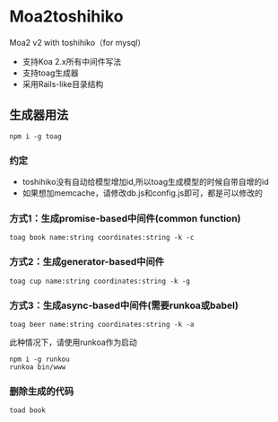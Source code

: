 # Moa2toshihiko

Moa2 v2 with toshihiko（for mysql）

- 支持Koa 2.x所有中间件写法
- 支持toag生成器
- 采用Rails-like目录结构

## 生成器用法

```
npm i -g toag
```

### 约定

- toshihiko没有自动给模型增加id,所以toag生成模型的时候自带自增的id
- 如果想加memcache，请修改db.js和config.js即可，都是可以修改的

### 方式1：生成promise-based中间件(common function)

```
toag book name:string coordinates:string -k -c
```

### 方式2：生成generator-based中间件

```
toag cup name:string coordinates:string -k -g
```

### 方式3：生成async-based中间件(需要runkoa或babel)

```
toag beer name:string coordinates:string -k -a
```

此种情况下，请使用runkoa作为启动

```
npm i -g runkou 
runkoa bin/www
```

### 删除生成的代码

```
toad book
```
